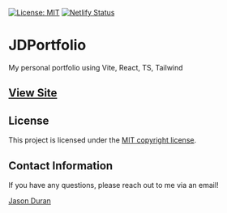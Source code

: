 [![License: MIT](https://img.shields.io/badge/License-MIT-blue.svg)](https://opensource.org/licenses/MIT) [![Netlify Status](https://api.netlify.com/api/v1/badges/4ffda06a-d7d4-4852-8014-cb28ee52af85/deploy-status)](https://app.netlify.com/sites/blu-forecast/deploys)
# JDPortfolio
My personal portfolio using Vite, React, TS, Tailwind

## [View Site](https://jason-duran.netlify.app/ "My Portfolio")

## License

This project is licensed under the [MIT copyright license](./LICENSE "MIT copyright license").

## Contact Information

If you have any questions, please reach out to me via an email!

[Jason Duran](jasonduran303@gmail.com "Jason Duran")
